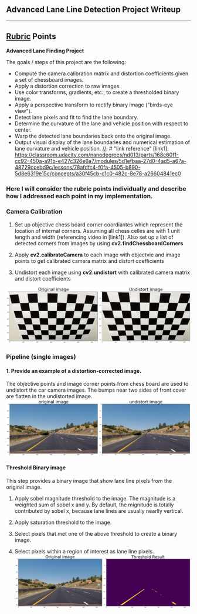 ## Advanced Lane Line Detection Project Writeup
---

## [Rubric](https://review.udacity.com/#!/rubrics/571/view) Points

**Advanced Lane Finding Project**

The goals / steps of this project are the following:

* Compute the camera calibration matrix and distortion coefficients given a set of chessboard images.
* Apply a distortion correction to raw images.
* Use color transforms, gradients, etc., to create a thresholded binary image.
* Apply a perspective transform to rectify binary image ("birds-eye view").
* Detect lane pixels and fit to find the lane boundary.
* Determine the curvature of the lane and vehicle position with respect to center.
* Warp the detected lane boundaries back onto the original image.
* Output visual display of the lane boundaries and numerical estimation of lane curvature and vehicle position.
[//]: # "link reference"
[link1]: https://classroom.udacity.com/nanodegrees/nd013/parts/168c60f1-cc92-450a-a91b-e427c326e6a7/modules/5d1efbaa-27d0-4ad5-a67a-48729ccebd9c/lessons/78afdfc4-f0fa-4505-b890-5d8e6319e15c/concepts/a30f45cb-c1c0-482c-8e78-a26604841ec0

[//]: # "image reference"
[chess_undist]: ./output_images/chess_board_undist.png "chess_undist"
[car_undist]: ./output_images/car_undistort_figure.png "car_undist"
[thresh_result]: output_images/thresh_result.png "thresh_test"
### Here I will consider the rubric points individually and describe how I addressed each point in my implementation.  

### Camera Calibration

1. Set up objective chess board corner coordiantes which represent the location of internal corners. Assuming all chess celles are with 1 unit length and width (referencing video in [link1]). Also set up a list of detected corners from images by using **cv2.findChessboardCorners**

2. Apply **cv2.calibrateCamera** to each image with objectvie and image points to get calibrated camera matrix and distort coefficients

3. Undistort each image using **cv2.undistort** with calibrated camera matrix and distort coefficients

![alt text][chess_undist]

### Pipeline (single images)
#### 1. Provide an example of a distortion-corrected image.
The objective points and image corner points from chess board are used to undistort the car camera images.
The bumps near two sides of front cover are flatten in the undistorted image.
![alt text][car_undist]


#### Threshold Binary image
This step provides a binary image that show lane line pixels from the original image. 

1. Apply sobel magnitude threshold to the image. The magnitude is a weighted sum of sobel x and y. By default, the mignitude is totally contributed by sobel x, because lane lines are usually nearlly vertical.

2. Apply saturation threshold to the image.

3. Select pixels that met one of the above threshold to create a binary image.

4. Select pixels within a region of interest as lane line pixels.
![alt text][thresh_result]